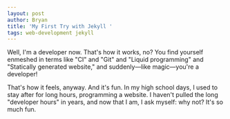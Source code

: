 ```yaml
---
layout: post
author: Bryan
title: 'My First Try with Jekyll '
tags: web-development jekyll
---
```

Well, I'm a developer now. That's how it works, no? You find yourself enmeshed in terms like "CI" and "Git" and "Liquid programming" and "Statically generated website," and suddenly—like magic—you're a developer!

That's how it feels, anyway. And it's fun. In my high school days, I used to stay after for long hours, programming a website. I haven't pulled the long "developer hours" in years, and now that I am, I ask myself: why not? It's so much fun.
